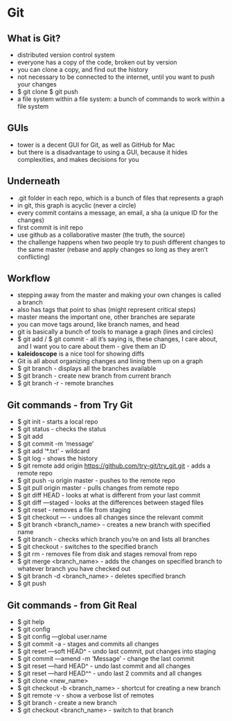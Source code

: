 # Git
## What is Git?
* distributed version control system
* everyone has a copy of the code, broken out by version
* you can clone a copy, and find out the history
* not necessary to be connected to the internet, until you want to push your changes
* $ git clone
$ git push
* a file system within a file system: a bunch of commands to work within a file system

## GUIs
* tower is a decent GUI for Git, as well as GitHub for Mac
* but there is a disadvantage to using a GUI, because it hides complexities, and makes decisions for you

## Underneath
* .git folder in each repo, which is a bunch of files that represents a graph
* in git, this graph is acyclic (never a circle)
* every commit contains a message, an email, a sha (a unique ID for the changes)
* first commit is init repo
* use github as a collaborative master (the truth, the source)
* the challenge happens when two people try to push different changes to the same master (rebase and apply changes so long as they aren’t conflicting)

## Workflow
* stepping away from the master and making your own changes is called a branch
* also has tags that point to shas (might represent critical steps)
* master means the important one, other branches are separate
* you can move tags around, like branch names, and head
* git is basically a bunch of tools to manage a graph (lines and circles)
* $ git add / $ git commit - all it’s saying is, these changes, I care about, and I want you to care about them - give them an ID
* **kaleidoscope** is a nice tool for showing diffs
* Git is all about organizing changes and lining them up on a graph
* $ git branch - displays all the branches available
* $ git branch <name> - create new branch from current branch
* $ git branch -r - remote branches

## Git commands - from Try Git
* $ git init - starts a local repo
* $ git status - checks the status
* $ git add <file>
* $ git commit -m ‘message’
* $ git add ‘*.txt’ - wildcard
* $ git log - shows the history
* $ git remote add origin https://github.com/try-git/try_git.git - adds a remote repo
* $ git push -u origin master - pushes to the remote repo
* $ git pull origin master - pulls changes from remote repo
* $ git diff HEAD - looks at what is different from your last commit
* $ git diff —staged - looks at the differences between staged files
* $ git reset <file> - removes a file from staging
* $ git checkout — <target> - undoes all changes since the relevant commit
* $ git branch <branch_name> - creates a new branch with specified name
* $ git branch - checks which branch you’re on and lists all branches
* $ git checkout <branch-name> - switches to the specified branch
* $ git rm <file> - removes file from disk and stages removal from repo
* $ git merge <branch_name> - adds the changes on specified branch to whatever branch you have checked out
* $ git branch -d <branch_name> - deletes specified branch
* $ git push


## Git commands - from Git Real
* $ git help <command>
* $ git config
* $ git config —global user.name <name>
* $ git commit -a - stages and commits all changes
* $ git reset —soft HEAD^ - undo last commit, put changes into staging
* $ git commit —amend -m ‘Message’ - change the last commit
* $ git reset —hard HEAD^ - undo last commit and all changes
* $ git reset —hard HEAD^^ - undo last 2 commits and all changes
* $ git clone <URL> <new_name>
* $ git checkout -b <branch_name> - shortcut for creating a new branch
* $ git remote -v - show a verbose list of remotes
* $ git branch <branch-nam> - create a new branch
* $ git checkout <branch_name> - switch to that branch


